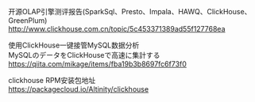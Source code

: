 开源OLAP引擎测评报告(SparkSql、Presto、Impala、HAWQ、ClickHouse、GreenPlum)
http://www.clickhouse.com.cn/topic/5c453371389ad55f127768ea

使用ClickHouse一键接管MySQL数据分析  
MySQLのデータをClickHouseで高速に集計する  
https://qiita.com/mikage/items/fba19b3b8697fc6f73f0  


clickhouse RPM安装包地址  
https://packagecloud.io/Altinity/clickhouse 

